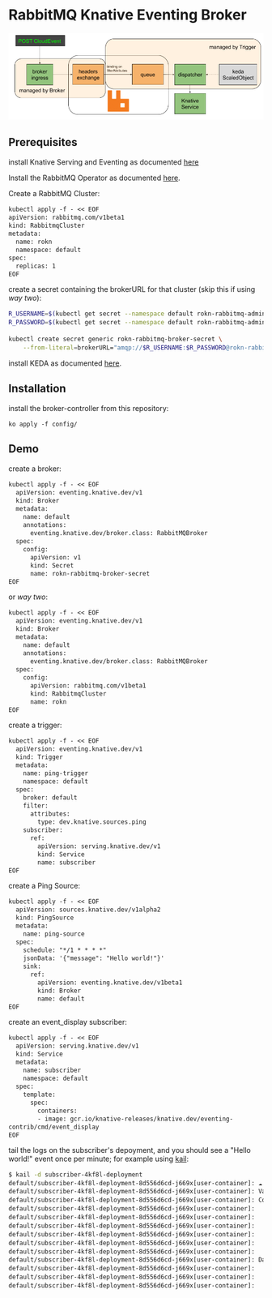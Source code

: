 # RabbitMQ Knative Eventing Broker

![RabbitMQ Broker for Knative Eventing](rabbitmq-knative-broker.png)

## Prerequisites

install Knative Serving and Eventing as documented
[here](https://knative.dev/docs/install/any-kubernetes-cluster/)

Install the RabbitMQ Operator as documented [here](https://github.com/rabbitmq/cluster-operator).

Create a RabbitMQ Cluster:

```
kubectl apply -f - << EOF
apiVersion: rabbitmq.com/v1beta1
kind: RabbitmqCluster
metadata:
  name: rokn
  namespace: default
spec:
  replicas: 1
EOF
```

create a secret containing the brokerURL for that cluster (skip this if using _way two_):

```sh
R_USERNAME=$(kubectl get secret --namespace default rokn-rabbitmq-admin -o jsonpath="{.data.username}" | base64 --decode)
R_PASSWORD=$(kubectl get secret --namespace default rokn-rabbitmq-admin -o jsonpath="{.data.password}" | base64 --decode)

kubectl create secret generic rokn-rabbitmq-broker-secret \
    --from-literal=brokerURL="amqp://$R_USERNAME:$R_PASSWORD@rokn-rabbitmq-client.default:5672"
```

install KEDA as documented [here](https://keda.sh/docs/latest/deploy/).

## Installation

install the broker-controller from this repository:

```
ko apply -f config/
```

## Demo

create a broker:

```
kubectl apply -f - << EOF
  apiVersion: eventing.knative.dev/v1
  kind: Broker
  metadata:
    name: default
    annotations:
      eventing.knative.dev/broker.class: RabbitMQBroker
  spec:
    config:
      apiVersion: v1
      kind: Secret
      name: rokn-rabbitmq-broker-secret
EOF
```

or _way two_:

```
kubectl apply -f - << EOF
  apiVersion: eventing.knative.dev/v1
  kind: Broker
  metadata:
    name: default
    annotations:
      eventing.knative.dev/broker.class: RabbitMQBroker
  spec:
    config:
      apiVersion: rabbitmq.com/v1beta1
      kind: RabbitmqCluster
      name: rokn
EOF
```


create a trigger:

```
kubectl apply -f - << EOF
  apiVersion: eventing.knative.dev/v1
  kind: Trigger
  metadata:
    name: ping-trigger
    namespace: default
  spec:
    broker: default
    filter:
      attributes:
        type: dev.knative.sources.ping
    subscriber:
      ref:
        apiVersion: serving.knative.dev/v1
        kind: Service
        name: subscriber
EOF
```

create a Ping Source:

```
kubectl apply -f - << EOF
  apiVersion: sources.knative.dev/v1alpha2
  kind: PingSource
  metadata:
    name: ping-source
  spec:
    schedule: "*/1 * * * *"
    jsonData: '{"message": "Hello world!"}'
    sink:
      ref:
        apiVersion: eventing.knative.dev/v1beta1
        kind: Broker
        name: default
EOF
```

create an event_display subscriber:

```
kubectl apply -f - << EOF
  apiVersion: serving.knative.dev/v1
  kind: Service
  metadata:
    name: subscriber
    namespace: default
  spec:
    template:
      spec:
        containers:
        - image: gcr.io/knative-releases/knative.dev/eventing-contrib/cmd/event_display
EOF
```

tail the logs on the subscriber's depoyment, and you should see a "Hello world!"
event once per minute; for example using [kail](https://github.com/boz/kail):

```sh
$ kail -d subscriber-4kf8l-deployment
default/subscriber-4kf8l-deployment-8d556d6cd-j669x[user-container]: ☁️  cloudevents.Event
default/subscriber-4kf8l-deployment-8d556d6cd-j669x[user-container]: Validation: valid
default/subscriber-4kf8l-deployment-8d556d6cd-j669x[user-container]: Context Attributes,
default/subscriber-4kf8l-deployment-8d556d6cd-j669x[user-container]:   specversion: 1.0
default/subscriber-4kf8l-deployment-8d556d6cd-j669x[user-container]:   type: dev.knative.sources.ping
default/subscriber-4kf8l-deployment-8d556d6cd-j669x[user-container]:   source: /apis/v1/namespaces/default/pingsources/ping-source
default/subscriber-4kf8l-deployment-8d556d6cd-j669x[user-container]:   id: 1fec78d7-20c2-459f-ac5e-8a797ca7bcdd
default/subscriber-4kf8l-deployment-8d556d6cd-j669x[user-container]:   time: 2020-05-13T17:19:00.000374701Z
default/subscriber-4kf8l-deployment-8d556d6cd-j669x[user-container]:   datacontenttype: application/json
default/subscriber-4kf8l-deployment-8d556d6cd-j669x[user-container]: Data,
default/subscriber-4kf8l-deployment-8d556d6cd-j669x[user-container]:   {
default/subscriber-4kf8l-deployment-8d556d6cd-j669x[user-container]:     "message": "Hello world!"
default/subscriber-4kf8l-deployment-8d556d6cd-j669x[user-container]:   }
```
